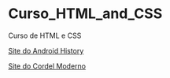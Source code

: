 # Curso_HTML_and_CSS
 Curso de HTML e CSS

<a href="https://erickotc.github.io/Curso_HTML_and_CSS/Desafios/M2/site%20android/Site/" target="_blank">Site do Android History</a>

<a href="https://erickotc.github.io/Curso_HTML_and_CSS/Desafios/M3/site%20do%20cordel/" target="_blank">Site do Cordel Moderno</a>